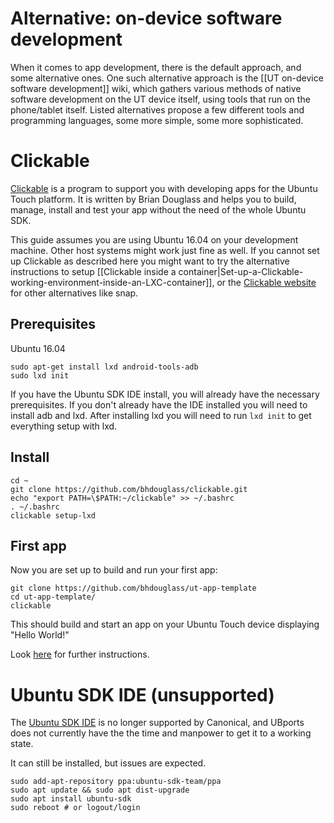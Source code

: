 # Alternative: on-device software development

When it comes to app development, there is the default approach, and some alternative ones. One such alternative approach is the [[UT on-device software development]] wiki, which gathers various methods of native software development on the UT device itself, using tools that run on the phone/tablet itself. Listed alternatives propose a few different tools and programming languages, some more simple, some more sophisticated.

# Clickable

[Clickable](https://github.com/bhdouglass/clickable) is a program to support you with developing apps for the Ubuntu Touch platform. It is written by Brian Douglass and helps you to build, manage, install and test your app without the need of the whole Ubuntu SDK.

This guide assumes you are using Ubuntu 16.04 on your development machine. Other host systems might work just fine as well. If you cannot set up Clickable as described here you might want to try the alternative instructions to setup [[Clickable inside a container|Set-up-a-Clickable-working-environment-inside-an-LXC-container]], or the [Clickable website](https://github.com/bhdouglass/clickable) for other alternatives like snap. 

## Prerequisites
Ubuntu 16.04

```
sudo apt-get install lxd android-tools-adb
sudo lxd init
```
If you have the Ubuntu SDK IDE install, you will already have the necessary prerequisites. If you don't already have the IDE installed you will need to install adb and lxd. After installing lxd you will need to run `lxd init` to get everything setup with lxd.

## Install

```
cd ~
git clone https://github.com/bhdouglass/clickable.git
echo "export PATH=\$PATH:~/clickable" >> ~/.bashrc
. ~/.bashrc
clickable setup-lxd
```

## First app

Now you are set up to build and run your first app:

```
git clone https://github.com/bhdouglass/ut-app-template
cd ut-app-template/ 
clickable
```

This should build and start an app on your Ubuntu Touch device displaying "Hello World!"

Look [here](https://github.com/bhdouglass/clickable#usage) for further instructions.

# Ubuntu SDK IDE (unsupported)

The [Ubuntu SDK IDE](https://docs.ubuntu.com/phone/en/platform/sdk) is no longer supported by Canonical, and UBports does not currently have the the time and manpower to get it to a working state.

It can still be installed, but issues are expected.

```
sudo add-apt-repository ppa:ubuntu-sdk-team/ppa
sudo apt update && sudo apt dist-upgrade
sudo apt install ubuntu-sdk
sudo reboot # or logout/login 
```